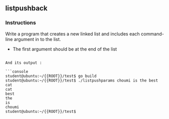 ## listpushback

### Instructions

Write a program that creates a new linked list and includes each command-line argument in to the list.

-   The first argument should be at the end of the list

````

And its output :

```console
student@ubuntu:~/{{ROOT}}/test$ go build
student@ubuntu:~/{{ROOT}}/test$ ./listpushparams choumi is the best cat
cat
best
the
is
choumi
student@ubuntu:~/{{ROOT}}/test$
````
